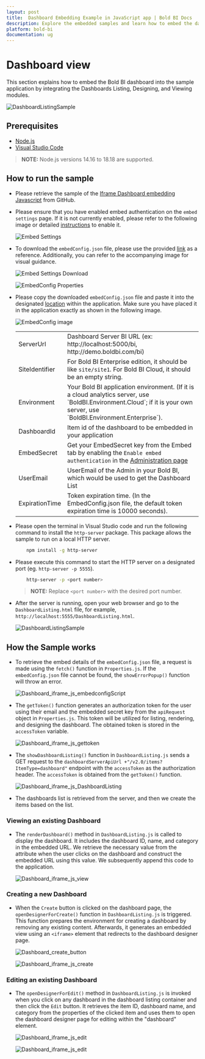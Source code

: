 ```yaml
---
layout: post
title:  Dashboard Embedding Example in JavaScript app | Bold BI Docs
description: Explore the embedded samples and learn how to embed the dashboard of the Bold BI application in a JavaScript based Web applications using iFrame.
platform: bold-bi
documentation: ug
---
```


# Dashboard view

This section explains how to embed the Bold BI dashboard into the sample application by integrating the Dashboards Listing, Designing, and Viewing modules.

![DashboardListingSample](/static/assets/iFrame-based/sample/images/dashboard-sample.png)

## Prerequisites

* [Node.js](https://nodejs.org/en/)
* [Visual Studio Code](https://code.visualstudio.com/download)
> **NOTE:** Node.js versions 14.16 to 18.18 are supported.

## How to run the sample

* Please retrieve the sample of the [Iframe Dashboard embedding Javascript](https://github.com/boldbi/iframe-dashboard-javascript-sample) from GitHub.
* Please ensure that you have enabled embed authentication on the `embed settings` page. If it is not currently enabled, please refer to the following image or detailed [instructions](/site-administration/embed-settings/#get-embed-secret-code) to enable it. 

    ![Embed Settings](/static/assets/javascript/sample/images/embed-settings.png)

* To download the `embedConfig.json` file, please use the provided [link](/site-administration/embed-settings/#get-embed-configuration-file) as a reference. Additionally, you can refer to the accompanying image for visual guidance.

    ![Embed Settings Download](/static/assets/javascript/sample/images/embed-settings-download.png)

    ![EmbedConfig Properties](/static/assets/javascript/sample/images/prop-core.png)

* Please copy the downloaded `embedConfig.json` file and paste it into the designated [location](https://github.com/boldbi/iframe-dashboard-javascript-sample) within the application. Make sure you have placed it in the application exactly as shown in the following image.

    ![EmbedConfig image](/static/assets/iFrame-based/sample/images/dashboard-iframe.png)

    <meta charset="utf-8"/>
    <table>
    <tbody>
    <tr>
    <td align="left">ServerUrl</td>
    <td align="left">Dashboard Server BI URL (ex: http://localhost:5000/bi, http://demo.boldbi.com/bi)</td>
    </tr>
    <tr>
    <td align="left">SiteIdentifier</td>
    <td align="left">For Bold BI Enterprise edition, it should be like <code>site/site1</code>. For Bold BI Cloud, it should be an empty string.</td>
    </tr>
    <tr>
    <td align="left">Environment</td>
    <td align="left">Your Bold BI application environment. (If it is a cloud analytics server, use `BoldBI.Environment.Cloud`; if it is your own server, use `BoldBI.Environment.Enterprise`).</td>
    </tr>
    <tr>
    <td align="left">DashboardId</td>
    <td align="left">Item id of the dashboard to be embedded in your application</td>
    </tr>
    <tr>
    <td align="left">EmbedSecret</td>
    <td align="left">Get your EmbedSecret key from the Embed tab by enabling the <code>Enable embed authentication</code> in the <a href='/site-administration/embed-settings/'>Administration page</a></td>
    </tr>
    <tr>
    <td align="left">UserEmail</td>
    <td align="left">UserEmail of the Admin in your Bold BI, which would be used to get the Dashboard List </td>
    </tr>
    <tr>
    <td align="left">ExpirationTime</td>
    <td align="left">Token expiration time. (In the EmbedConfig.json file, the default token expiration time is 10000 seconds).</td>
    </tr>
    </tbody>
    </table>
* Please open the terminal in Visual Studio code and run the following command to install the `http-server` package. This package allows the sample to run on a local HTTP server.
    ```bash
        npm install -g http-server
    ```
* Please execute this command to start the HTTP server on a designated port (eg. `http-server -p 5555`).
    ```bash
        http-server -p <port number>
    ```
    > **NOTE:** Replace `<port number>` with the desired port number.
* After the server is running, open your web browser and go to the `DashboardListing.html` file, for example, `http://localhost:5555/DashboardListing.html`.

    ![DashboardListingSample](/static/assets/iFrame-based/sample/images/dashboard-sample.png)

## How the Sample works

* To retrieve the embed details of the `embedConfig.json` file, a request is made using the `fetch()` function in `Properties.js`. If the `embedConfig.json` file cannot be found, the `showErrorPopup()` function will throw an error.

    ![Dashboard_iframe_js_embedconfigScript](/static/assets/iFrame-based/sample/images/dashboard-embedconfigfetch.png)

* The `getToken()` function generates an authorization token for the user using their email and the embedded secret key from the `apiRequest` object in `Properties.js`. This token will be utilized for listing, rendering, and designing the dashboard. The obtained token is stored in the `accessToken` variable.

    ![Dashboard_iframe_js_gettoken](/static/assets/iFrame-based/sample/images/dashboard-gettoken.png)

* The `showDashboardListing()` function in `DashboardListing.js` sends a GET request to the `dashboardServerApiUrl +"/v2.0/items?ItemType=dashboard"` endpoint with the `accessToken` as the authorization header. The `accessToken` is obtained from the `getToken()` function. 

    ![Dashboard_iframe_js_DashboardListing](/static/assets/iFrame-based/sample/images/dashboard-listing.png)  

* The dashboards list is retrieved from the server, and then we create the items based on the list.

###  Viewing an existing Dashboard

* The `renderDashboard()` method in `DashboardListing.js` is called to display the dashboard. It includes the dashboard ID, name, and category in the embedded URL. We retrieve the necessary value from the attribute when the user clicks on the dashboard and construct the embedded URL using this value. We subsequently append this code to the application.

    ![Dashboard_iframe_js_view](/static/assets/iFrame-based/sample/images/dashboard-view-code.png)

### Creating a new Dashboard

* When the `Create` button is clicked on the dashboard page, the `openDesignerForCreate()` function in `DashboardListing.js` is triggered. This function prepares the environment for creating a dashboard by removing any existing content. Afterwards, it generates an embedded view using an `<iframe>` element that redirects to the dashboard designer page.

	![Dashboard_create_button](/static/assets/iFrame-based/sample/images/dashboard-create-page.png)

	![Dashboard_iframe_js_create](/static/assets/iFrame-based/sample/images/dashboard-create-code.png)

###  Editing an existing Dashboard

* The `openDesignerForEdit()` method in `DashboardListing.js` is invoked when you click on any dashboard in the dashboard listing container and then click the `Edit` button. It retrieves the item ID, dashboard name, and category from the properties of the clicked item and uses them to open the dashboard designer page for editing within the "dashboard" element.

    ![Dashboard_iframe_js_edit](/static/assets/iFrame-based/sample/images/dashboard-edit-page.png)

    ![Dashboard_iframe_js_edit](/static/assets/iFrame-based/sample/images/dashboard-edit-code.png)